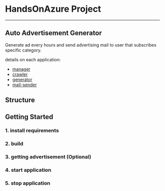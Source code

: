 # HandsOnAzure Project
***
## Auto Advertisement Generator

Generate ad every hours and send advertising mail to user that subscribes specific category.

details on each application:
- [manager](link1)
- [crawler](link2)
- [generator](linke)
- [mail-sender](link4)

## Structure



## Getting Started

### 1. install requirements

### 2. build

### 3. getting advertisement (Optional)

### 4. start application

### 5. stop application
